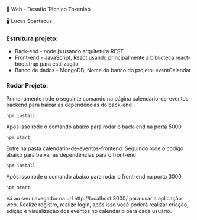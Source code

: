:test_tube: Web - Desafio Técnico Tokenlab

:desktop_computer: Lucas Spartacus

###  Estrutura projeto:

- Back-end - node.js usando arquitetura REST
- Front-end - JavaScript, React usando principalmente a biblioteca react-bootstrap para estilização
- Banco de dados - MongoDB, Nome do banco do projeto: eventCalendar

###  Rodar Projeto:

Primeiramente rode o seguinte comando na página calendario-de-eventos-backend para baixar as dependências do back-end

```
npm install
```

Após isso rode o comando abaixo para rodar o back-end na porta 5000

```
npm start
```

Entre na pasta calendario-de-eventos-frontend.
Seguindo rode o código abaixo para baixar as dependências para o front-end

```
npm install
```

Após isso rode o comando abaixo para rodar o front-end na porta 3000

```
npm start
```

Vá ao seu navegador na url http://localhost:3000/ para usar a aplicação web.
Realize registro, realize login, após isso você poderá realizar criação, edição e visualização dos eventos no calendário para cada usuário.

